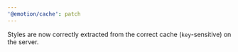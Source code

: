 ```yaml
---
'@emotion/cache': patch
---
```


Styles are now correctly extracted from the correct cache (`key`-sensitive) on the server.
